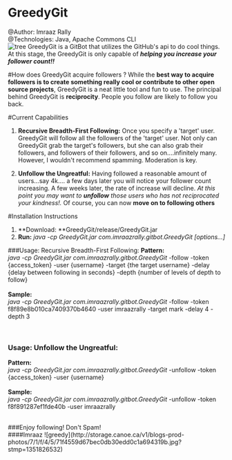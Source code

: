 # GreedyGit 

@Author: Imraaz Rally<br>
@Technologies: Java, Apache Commons CLI<br>
![tree](http://www.eps-egypt.com/images/structure-icon.gif)
GreedyGit is a GitBot that utilizes the GitHub's api to do cool things. 
At this stage, the GreedyGit is only capable of **_helping you increase your follower count!!_** 

#How does GreedyGit acquire followers ?
While the **best way to acquire followers is to create something really cool or contribute to other open source projects**, GreedyGit is a neat little tool and fun to use. The principal behind GreedyGit is **reciprocity**. People you follow are likely to follow you back. 

#Current Capabilities

1. **Recursive Breadth-First Following:** Once you specify a 'target' user. GreedyGit will follow all the followers of the 'target' user. Not only can GreedyGit grab the target's followers, but she can also grab their followers, and followers of their followers, and so on....infinitely many. However, I wouldn't recommend spamming. Moderation is key.

2. **Unfollow the Ungreatful:** Having followed a reasonable amount of users...say 4k.... a few days later you will notice your follower count increasing. A few weeks later, the rate of increase will decline. *At this point you may want to **unfollow** those users who has not reciprocated your kindness!.* Of course, you can now **move on to following others** 


#Installation Instructions
1. **Download: **GreedyGit/release/GreedyGit.jar
2. **Run:** *java -cp GreedyGit.jar com.imraazrally.gitbot.GreedyGit [options...]*

###Usage: Recursive Breadth-First Following:
**Pattern:** <br>
*java -cp GreedyGit.jar com.imraazrally.gitbot.GreedyGit* -follow -token {access_token} -user {username} -target {the target username} -delay {delay between following in seconds} -depth {number of levels of depth to follow}
<br><br>
**Sample:**<br>
*java -cp GreedyGit.jar com.imraazrally.gitbot.GreedyGit* -follow -token f8f89e8b010ca7409370b4640 -user imraazrally -target mark -delay 4 -depth 3

<br>

### Usage: Unfollow the Ungreatful:
**Pattern:** <br>
*java -cp GreedyGit.jar com.imraazrally.gitbot.GreedyGit* -unfollow -token {access_token} -user {username} 
<br><br>
**Sample:**<br>
*java -cp GreedyGit.jar com.imraazrally.gitbot.GreedyGit* -unfollow -token f8f891287ef1fde40b -user imraazrally

<br>
###Enjoy following! Don't Spam!<br>
####Imraaz
![greedy](http://storage.canoe.ca/v1/blogs-prod-photos/7/1/f/4/5/71f4559d67bec0db30edd0c1a694319b.jpg?stmp=1351826532)

